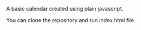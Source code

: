 A basic calendar created using plain javascript.

You can clone the repository and run index.html file.

